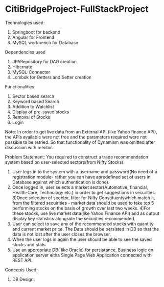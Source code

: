 # CitiBridgeProject-FullStackProject

Technologies used:
1) Springboot for backend
2) Angular for Frontend
3) MySQL workbench for Database

Dependencies used
1) JPARepository for DAO creation 
2) Hibernate
3) MySQL-Connector
4) Lombok for Getters and Setter creation

Functionalities:
1) Sector based search
2) Keyword based Search
3) Addition to Watchlist
4) Display of pre-saved stocks
5) Removal of Stocks
6) Login

Note: In order to get live data from an External API (like Yahoo finance API), the APIs available were not free and the parameters required were not possible to be retried. So that functionality of Dynamism was omitted after discussion with mentor.

Problem Statement:
You required to construct a trade recommendation system based on user-selected sectors(from Nifty Stocks).

1) User logs in to the system with a username and password(No need of a registration module- rather you can have  apredefined set of users in Database against which authentication is done).
2) Once logged in, user selects a market sector(Automotive, financial, Health-Care, Technology etc.) in order to get suggestions in securities.
3)Once selection of seector, filter for Nifty Constituentswhich match it, from the filtered secuirities - market data should be used to take top 5 performing stocks on the basis of growth over last two weeks.
4)For these stocks, use live market data(like Yahoo Finance API) and as output display key statistics alongside the securities recommended.
5) User can select to save any of the recommended stocks with quantity and current market price. The Data should be persisted in DB so that the data is not lost after the user closes the browser.
6) When the user logs in again the user should be able to see the saved stocks and stats.
7) Use an appropriate DB( like Oracle) for persistance, Business logic on application server eitha Single Page Web Application connected with REST API.


Concepts Used:
1) DB Design:









